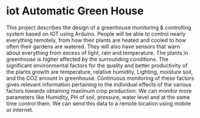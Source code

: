 # iot Automatic Green House

This project describes the design of a greenhouse monitoring &amp; controlling system based on
IOT using Arduino. People will be able to control nearly everything remotely, from how their
plants are heated and cooled to how often their gardens are watered. They will also have sensors
that warn about everything from excess of light, rain and temperature. The plants in greenhouse
is higher affected by the surrounding conditions. The significant environmental factors for the
quality and better productivity of the plants growth are temperature, relative humidity, Lighting,
moisture soil, and the CO2 amount in greenhouse. Continuous monitoring of these factors gives
relevant information pertaining to the individual effects of the various factors towards obtaining
maximum crop production. We can monitor more parameters like Humidity, PH of soil,
pressure, water level and at the same time control them. We can send this data to a remote
location using mobile or internet.
